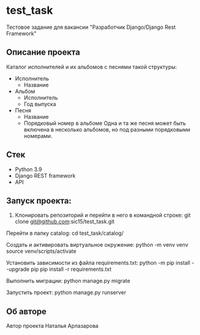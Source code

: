 # test_task
Тестовое задание для вакансии "Разработчик Django/Django Rest Framework"

## Описание проекта 
Каталог исполнителей и их альбомов с песнями такой структуры:
- Исполнитель
    - Название
- Альбом
    - Исполнитель
    - Год выпуска
- Песня
    - Название
    - Порядковый номер в альбоме
Одна и та же песня может быть включена в несколько альбомов, но под разными порядковыми номерами.

## Стек 

- Python 3.9
- Django REST framework
- API

## Запуcк проекта: 

1) Клонировать репозиторий и перейти в него в командной строке:
git clone git@github.com:sic15/test_task.git

Перейти в папку catalog:
cd test_task/catalog/

Cоздать и активировать виртуальное окружение:
python -m venv venv 
source venv/scripts/activate

Установить зависимости из файла requirements.txt:
python -m pip install --upgrade pip pip install -r requirements.txt

Выполнить миграции:
python manage.py migrate

Запустить проект:
python manage.py runserver

## Об авторе 
Автор проекта Наталья Арлазарова
